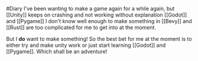 #Diary
I've been wanting to make a game again for a while again, but
[[Unity]] keeps on crashing and not working without explanation
[[Godot]] and [[Pygame]] I don't know well enough to make something in
[[Bevy]] and [[Rust]] are too complicated for me to get into at the moment.

But I __do__ want to make something! So the best bet for me at the moment is to either try and make unity work or just start learning [[Godot]] and [[Pygame]].
Which shall be an adventure!
